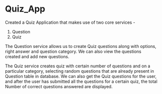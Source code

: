 # Quiz_App

Created a Quiz Application that makes use of two core services - 
  1. Question
  2. Quiz

The Question service allows us to create Quiz questions along with options, right answer and question category. We can also view the questions created and add new questions.

The Quiz service creates quiz with certain number of questions and on a particular category, selecting random questions that are already present in Question table in database. We can also get the Quiz questions for the user, and after the user has submitted all the questions for a certain quiz, the total Number of correct questions answered are displayed.
